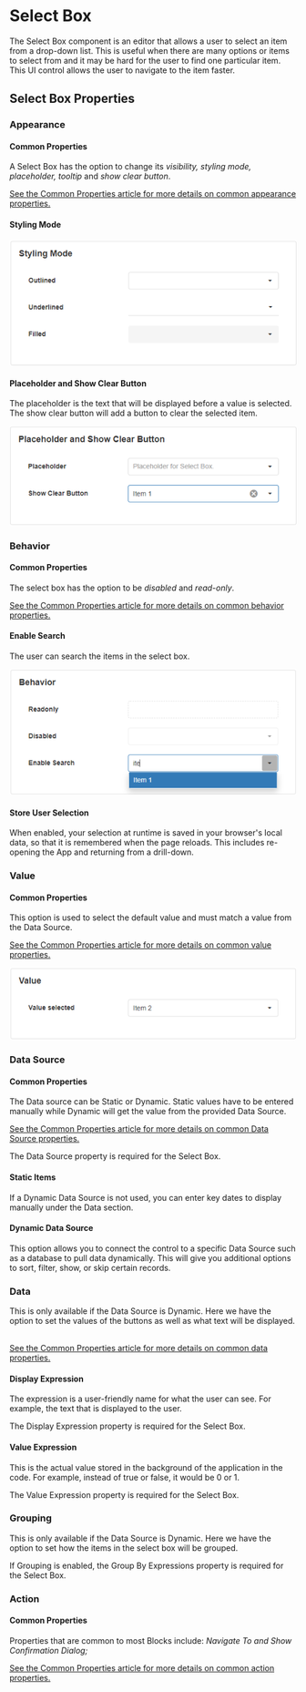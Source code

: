 # Select Box

The Select Box component is an editor that allows a user to select an item from a drop-down list. This is useful when there are many options or items to select from and it may be hard for the user to find one particular item. This UI control allows the user to navigate to the item faster.

## Select Box Properties

### Appearance

#### Common Properties

A Select Box has the option to change its _visibility, styling mode, placeholder, tooltip_ and _show clear button_.

[See the Common Properties article for more details on common appearance properties.](../common-properties.md#appearance)

#### Styling Mode

![](<../../.gitbook/assets/image (1731).png>)

#### Placeholder and Show Clear Button

The placeholder is the text that will be displayed before a value is selected. The show clear button will add a button to clear the selected item.

![](<../../.gitbook/assets/image (1012).png>)

### Behavior

#### Common Properties

The select box has the option to be _disabled_ and _read-only_.&#x20;

[See the Common Properties article for more details on common behavior properties.](../common-properties.md#behavior)

#### Enable Search

The user can search the items in the select box.

![](<../../.gitbook/assets/image (514).png>)

#### **Store User Selection**

When enabled, your selection at runtime is saved in your browser's local data, so that it is remembered when the page reloads. This includes re-opening the App and returning from a drill-down.

### Value

#### Common Properties

This option is used to select the default value and must match a value from the Data Source.&#x20;

[See the Common Properties article for more details on common value properties.](../common-properties.md#behavior-1)

![](<../../.gitbook/assets/image (333).png>)

### Data Source

#### Common Properties

‌The Data source can be Static or Dynamic. Static values have to be entered manually while Dynamic will get the value from the provided Data Source.&#x20;

[See the Common Properties article for more details on common Data Source properties.](../common-properties.md#data-source)

The Data Source property is required for the Select Box.

#### Static Items&#x20;

If a Dynamic Data Source is not used, you can enter key dates to display manually under the Data section.

#### Dynamic Data Source&#x20;

This option allows you to connect the control to a specific Data Source such as a database to pull data dynamically. This will give you additional options to sort, filter, show, or skip certain records.

### Data

This is only available if the Data Source is Dynamic. Here we have the option to set the values of the buttons as well as what text will be displayed. ‌

[See the Common Properties article for more details on common data properties.](../common-properties.md)

#### Display Expression&#x20;

The expression is a user-friendly name for what the user can see. For example, the text that is displayed to the user.

The Display Expression property is required for the Select Box.

#### Value Expression

This is the actual value stored in the background of the application in the code. For example, instead of true or false, it would be 0 or 1.

The Value Expression property is required for the Select Box.

### Grouping

This is only available if the Data Source is Dynamic. Here we have the option to set how the items in the select box will be grouped.

If Grouping is enabled, the Group By Expressions property is required for the Select Box.

### Action

#### Common Properties

Properties that are common to most Blocks include: _Navigate To and Show Confirmation Dialog;_

[See the Common Properties article for more details on common action properties.](../common-properties.md#action)
